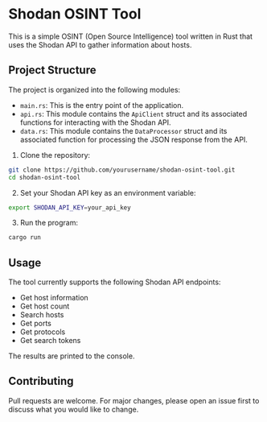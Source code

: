 # Shodan OSINT Tool

This is a simple OSINT (Open Source Intelligence) tool written in Rust that uses the Shodan API to gather information about hosts.

## Project Structure

The project is organized into the following modules:

- `main.rs`: This is the entry point of the application.
- `api.rs`: This module contains the `ApiClient` struct and its associated functions for interacting with the Shodan API.
- `data.rs`: This module contains the `DataProcessor` struct and its associated function for processing the JSON response from the API.




1. Clone the repository:

```bash
git clone https://github.com/yourusername/shodan-osint-tool.git
cd shodan-osint-tool
```

2. Set your Shodan API key as an environment variable:

```bash
export SHODAN_API_KEY=your_api_key
```

3. Run the program:

```bash
cargo run
```

## Usage

The tool currently supports the following Shodan API endpoints:

- Get host information
- Get host count
- Search hosts
- Get ports
- Get protocols
- Get search tokens

The results are printed to the console.

## Contributing

Pull requests are welcome. For major changes, please open an issue first to discuss what you would like to change.


